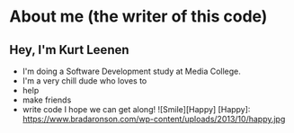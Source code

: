 # About me (the writer of this code)

## Hey, I'm Kurt Leenen
- I'm doing a Software Development study at Media College.
- I'm a very chill dude who loves to
 - help
 - make friends
 - write code
I hope we can get along!
![Smile][Happy]
[Happy]: https://www.bradaronson.com/wp-content/uploads/2013/10/happy.jpg
